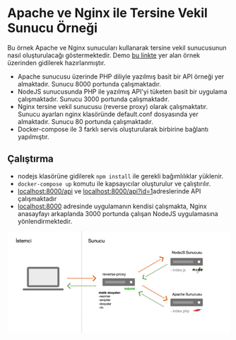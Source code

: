 # Apache ve Nginx ile Tersine Vekil Sunucu Örneği
Bu örnek Apache ve Nginx sunucuları kullanarak tersine vekil sunucusunun nasıl oluşturulacağı göstermektedir. Demo [bu linkte](https://francoisromain.medium.com/setup-node-js-apache-nginx-reverse-proxy-with-docker-1f5a5cb3e71e) yer alan örnek üzerinden gidilerek hazırlanmıştır.
* Apache sunucusu üzerinde PHP diliyle yazılmış basit bir API örneği yer almaktadır. Sunucu 8000 portunda çalışmaktadır.
* NodeJS sunucusunda PHP ile yazılmış API'yi tüketen basit bir uygulama çalışmaktadır. Sunucu 3000 portunda çalışmaktadır.
* Nginx tersine vekil sunucusu (reverse proxy) olarak çalışmaktatır. Sunucu ayarları nginx klasöründe default.conf dosyasında yer almaktadır. Sunucu 80 portunda çalışmaktadır.
* Docker-compose ile 3 farklı servis oluşturularak birbirine bağlantı yapılmıştır.

## Çalıştırma
* nodejs klasörüne gidilerek `npm install` ile gerekli bağımlılıklar yüklenir.
* `docker-compose up` komutu ile kapsayıcılar oluşturulur ve çalıştırılır.
* [localhost:8000/api](localhost:8000/api) ve [localhost:8000/api?id=1](localhost:8000/api?id=1)adreslerinde API çalışmaktadır
* [localhost:8000](localhost:8000) adresinde uygulamanın kendisi çalışmakta, Nginx anasayfayı arkaplanda 3000 portunda çalışan NodeJS uygulamasına yönlendirmektedir.

![image](resim/index.png)
